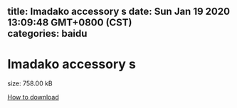 
title: Imadako accessory s
date: Sun Jan 19 2020 13:09:48 GMT+0800 (CST)    
categories: baidu
---

# Imadako accessory s
size: 758.00 kB
 
 

[How to download](https://bpcam.bemobtrk.com/go/2ceec3aa-1ca2-46d6-b9ff-aaa5c184517c?jno=748)